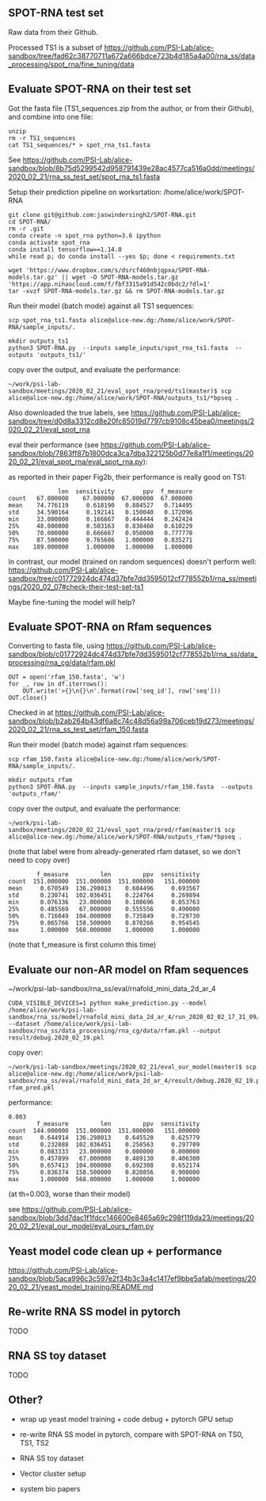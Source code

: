 
## SPOT-RNA test set

Raw data from their Github.


Processed TS1 is a subset of https://github.com/PSI-Lab/alice-sandbox/tree/fad62c38770711a672a666bdce723b4d185a4a00/rna_ss/data_processing/spot_rna/fine_tuning/data


## Evaluate SPOT-RNA on their test set

Got the fasta file (TS1_sequences.zip from the author, or from their Github), and combine into one file:

```
unzip
rm -r TS1_sequences
cat TS1_sequences/* > spot_rna_ts1.fasta
```

See https://github.com/PSI-Lab/alice-sandbox/blob/8b75d5299542d958791439e28ac4577ca516a0dd/meetings/2020_02_21/rna_ss_test_set/spot_rna_ts1.fasta

Setup their prediction pipeline on worksrtation: /home/alice/work/SPOT-RNA

```
git clone git@github.com:jaswindersingh2/SPOT-RNA.git
cd SPOT-RNA/
rm -r .git
conda create -n spot_rna python=3.6 ipython
conda activate spot_rna
conda install tensorflow==1.14.0
while read p; do conda install --yes $p; done < requirements.txt
```

```
wget 'https://www.dropbox.com/s/dsrcf460nbjqpxa/SPOT-RNA-models.tar.gz' || wget -O SPOT-RNA-models.tar.gz 'https://app.nihaocloud.com/f/fbf3315a91d542c0bdc2/?dl=1'
tar -xvzf SPOT-RNA-models.tar.gz && rm SPOT-RNA-models.tar.gz
```

Run their model (batch mode) against all TS1 sequences:

```
scp spot_rna_ts1.fasta alice@alice-new.dg:/home/alice/work/SPOT-RNA/sample_inputs/.
```

```
mkdir outputs_ts1
python3 SPOT-RNA.py  --inputs sample_inputs/spot_rna_ts1.fasta  --outputs 'outputs_ts1/'
```

copy over the output, and evaluate the performance:

```
~/work/psi-lab-sandbox/meetings/2020_02_21/eval_spot_rna/pred/ts1(master)$ scp alice@alice-new.dg:/home/alice/work/SPOT-RNA/outputs_ts1/*bpseq .
```

Also downloaded the true labels, see https://github.com/PSI-Lab/alice-sandbox/tree/d0d8a3312cd8e20fc85019d7797cb9108c45bea0/meetings/2020_02_21/eval_spot_rna

eval their performance (see https://github.com/PSI-Lab/alice-sandbox/blob/7863ff87b1800dca3ca7dba322125b0d77e8a1f1/meetings/2020_02_21/eval_spot_rna/eval_spot_rna.py):

as reported in their paper Fig2b, their performance is really good on TS1:

```
              len  sensitivity        ppv  f_measure
count   67.000000    67.000000  67.000000  67.000000
mean    74.776119     0.618190   0.884527   0.714495
std     34.590164     0.192141   0.150040   0.172096
min     33.000000     0.166667   0.444444   0.242424
25%     48.000000     0.503163   0.830460   0.610229
50%     70.000000     0.666667   0.950000   0.777778
75%     87.500000     0.765686   1.000000   0.835271
max    189.000000     1.000000   1.000000   1.000000
```

In contrast, our model (trained on random sequences) doesn't perform well:
https://github.com/PSI-Lab/alice-sandbox/tree/c01772924dc474d37bfe7dd3595012cf778552b1/rna_ss/meetings/2020_02_07#check-their-test-set-ts1

Maybe fine-tuning the model will help?

## Evaluate SPOT-RNA on Rfam sequences

Converting to fasta file, using https://github.com/PSI-Lab/alice-sandbox/blob/c01772924dc474d37bfe7dd3595012cf778552b1/rna_ss/data_processing/rna_cg/data/rfam.pkl

```
OUT = open('rfam_150.fasta', 'w')
for _, row in df.iterrows():
    OUT.write('>{}\n{}\n'.format(row['seq_id'], row['seq']))
OUT.close()
```

Checked in at https://github.com/PSI-Lab/alice-sandbox/blob/b2ab264b43df6a8c74c48d56a99a706ceb19d273/meetings/2020_02_21/rna_ss_test_set/rfam_150.fasta

Run their model (batch mode) against rfam sequences:

```
scp rfam_150.fasta alice@alice-new.dg:/home/alice/work/SPOT-RNA/sample_inputs/.
```

```
mkdir outputs_rfam
python3 SPOT-RNA.py  --inputs sample_inputs/rfam_150.fasta  --outputs 'outputs_rfam/'
```

copy over the output, and evaluate the performance:

```
~/work/psi-lab-sandbox/meetings/2020_02_21/eval_spot_rna/pred/rfam(master)$ scp alice@alice-new.dg:/home/alice/work/SPOT-RNA/outputs_rfam/*bpseq .
```

(note that label were from already-generated rfam dataset, so we don't need to copy over)


```
        f_measure         len         ppv  sensitivity
count  151.000000  151.000000  151.000000   151.000000
mean     0.670549  136.298013    0.684496     0.693567
std      0.230741  102.036451    0.224764     0.269894
min      0.076336   23.000000    0.108696     0.053763
25%      0.485569   67.000000    0.555556     0.490000
50%      0.716049  104.000000    0.735849     0.729730
75%      0.865766  158.500000    0.870266     0.954545
max      1.000000  568.000000    1.000000     1.000000
```
(note that f_measure is first column this time)

## Evaluate our non-AR model on Rfam sequences

~/work/psi-lab-sandbox/rna_ss/eval/rnafold_mini_data_2d_ar_4

```
CUDA_VISIBLE_DEVICES=1 python make_prediction.py --model /home/alice/work/psi-lab-sandbox/rna_ss/model/rnafold_mini_data_2d_ar_4/run_2020_02_02_17_31_09/checkpoint.016.hdf5 --dataset /home/alice/work/psi-lab-sandbox/rna_ss/data_processing/rna_cg/data/rfam.pkl --output result/debug.2020_02_19.pkl
```

copy over:

```
~/work/psi-lab-sandbox/meetings/2020_02_21/eval_our_model(master)$ scp alice@alice-new.dg:/home/alice/work/psi-lab-sandbox/rna_ss/eval/rnafold_mini_data_2d_ar_4/result/debug.2020_02_19.pkl rfam_pred.pkl
```

performance:

```
0.003
        f_measure         len         ppv  sensitivity
count  144.000000  151.000000  151.000000   151.000000
mean     0.644914  136.298013    0.645528     0.625779
std      0.232888  102.036451    0.258563     0.297709
min      0.083333   23.000000    0.000000     0.000000
25%      0.457899   67.000000    0.489130     0.406300
50%      0.657413  104.000000    0.692308     0.652174
75%      0.836374  158.500000    0.820856     0.900000
max      1.000000  568.000000    1.000000     1.000000
```

(at th=0.003, worse than their model)

see https://github.com/PSI-Lab/alice-sandbox/blob/3dd7dac1f1fdcc146600e8465a69c298f119da23/meetings/2020_02_21/eval_our_model/eval_ours_rfam.py


## Yeast model code clean up + performance

https://github.com/PSI-Lab/alice-sandbox/blob/5aca996c3c597e2f34b3c3a4c1417ef9bbe5afab/meetings/2020_02_21/yeast_model_training/README.md

## Re-write RNA SS model in pytorch

TODO

## RNA SS toy dataset

TODO

## Other?


- wrap up yeast model training + code debug + pytorch GPU setup

- re-write RNA SS model in pytorch, compare with SPOT-RNA on TS0, TS1, TS2

- RNA SS toy dataset

- Vector cluster setup

- system bio papers